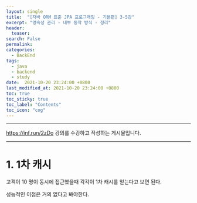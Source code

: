 ```yaml
---
layout: single
title:  "[자바 ORM 표준 JPA 프로그래밍 - 기본편] 3-5강"
excerpt: "영속성 관리 - 내부 동작 방식 - 정리"
header:
  teaser: 
search: False
permalink:
categories: 
  - BackEnd
tags:
  - java
  - backend
  - study
date:  2021-10-20 23:24:00 +0800
last_modified_at: 2021-10-20 23:24:00 +0800
toc: true
toc_sticky: true
toc_label: "Contents"
toc_icon: "cog"
---
```

---

https://inf.run/2zDo 강의를 수강하고 작성하는 게시물입니다.

---

# 1. 1차 캐시

고객이 10 명이 동시에 접근했을때 각각이 1차 캐시를 얻는다고 보면 된다.

성능적인 이점은 거의 없다고 봐야한다.
